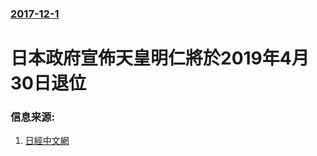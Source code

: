 ### [2017-12-1](/news/2017/12/1/index.md)

##### 
# 日本政府宣佈天皇明仁將於2019年4月30日退位 




### 信息来源:

1. [日經中文網](https://cn.nikkei.com/politicsaeconomy/politicsasociety/28178-2017-12-01-11-38-30.html)

